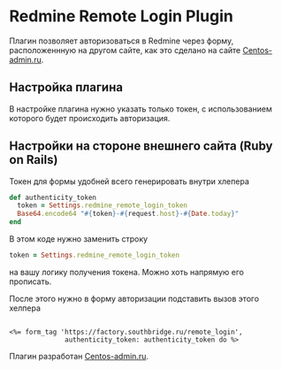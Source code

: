 # Redmine Remote Login Plugin

Плагин позволяет авторизоваться в Redmine через форму, расположеннную на другом сайте, как это сделано на сайте
[Centos-admin.ru](http://centos-admin.ru).

## Настройка плагина

В настройке плагина нужно указать только токен, с использованием которого будет происходить авторизация.

## Настройки на стороне внешнего сайта (Ruby on Rails)

Токен для формы удобней всего генерировать внутри хлепера

```ruby
def authenticity_token
  token = Settings.redmine_remote_login_token
  Base64.encode64 "#{token}-#{request.host}-#{Date.today}"
end
```  

В этом коде нужно заменить строку

```ruby
token = Settings.redmine_remote_login_token
```  

на вашу логику получения токена. Можно хоть напрямую его прописать.

После этого нужно в форму авторизации подставить вызов этого хелпера

```erb

<%= form_tag 'https://factory.southbridge.ru/remote_login',
              authenticity_token: authenticity_token do %>

```

Плагин разработан [Centos-admin.ru](http://centos-admin.ru/).

